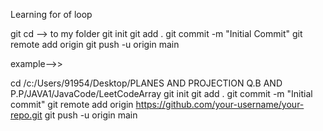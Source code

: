 Learning for of loop

git cd --> to my folder
git init
git add .
git commit -m "Initial Commit"
git remote add origin <your repo>
git push -u origin main

example-->>

cd /c:/Users/91954/Desktop/PLANES AND PROJECTION Q.B AND P.P/JAVA1/JavaCode/LeetCodeArray
git init
git add .
git commit -m "Initial commit"
git remote add origin https://github.com/your-username/your-repo.git
git push -u origin main
